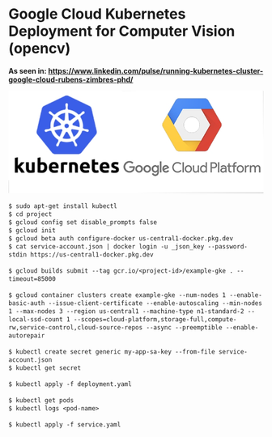 # Google Cloud Kubernetes Deployment for Computer Vision (opencv)

<b>As seen in: https://www.linkedin.com/pulse/running-kubernetes-cluster-google-cloud-rubens-zimbres-phd/</b>

<img src=https://github.com/RubensZimbres/Repo-2020/blob/master/Google-Cloud-Kubernetes/k8s.png>  

```
$ sudo apt-get install kubectl
$ cd project
$ gcloud config set disable_prompts false
$ gcloud init
$ gcloud beta auth configure-docker us-central1-docker.pkg.dev
$ cat service-account.json | docker login -u _json_key --password-stdin https://us-central1-docker.pkg.dev

$ gcloud builds submit --tag gcr.io/<project-id>/example-gke . --timeout=85000

$ gcloud container clusters create example-gke --num-nodes 1 --enable-basic-auth --issue-client-certificate --enable-autoscaling --min-nodes 1 --max-nodes 3 --region us-central1 --machine-type n1-standard-2 --local-ssd-count 1 --scopes=cloud-platform,storage-full,compute-rw,service-control,cloud-source-repos --async --preemptible --enable-autorepair

$ kubectl create secret generic my-app-sa-key --from-file service-account.json
$ kubectl get secret

$ kubectl apply -f deployment.yaml

$ kubectl get pods
$ kubectl logs <pod-name>

$ kubectl apply -f service.yaml
```
